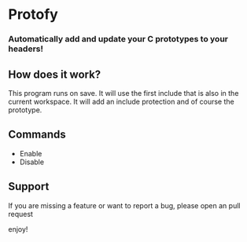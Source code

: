 # Protofy

### Automatically add and update your C prototypes to your headers!


## How does it work?
This program runs on save. It will use the first include that is also in the current workspace. It will add an include protection and of course the prototype.


## Commands
*	Enable
*	Disable


## Support
If you are missing a feature or want to report a bug, please open an pull request 

enjoy!